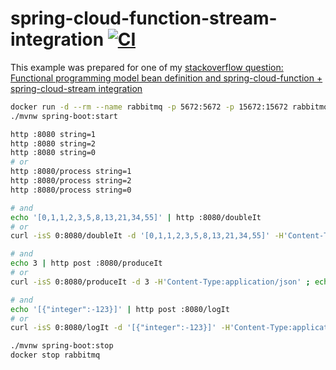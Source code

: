 # spring-cloud-function-stream-integration [![CI](https://github.com/daggerok/spring-cloud-function-stream-integration/actions/workflows/ci.yaml/badge.svg)](https://github.com/daggerok/spring-cloud-function-stream-integration/actions/workflows/ci.yaml)

<!-- old Travis CI status:
[![Build Status](https://travis-ci.org/daggerok/spring-cloud-function-stream-integration.svg?branch=master)](https://travis-ci.org/daggerok/spring-cloud-function-stream-integration)
-->

This example was prepared for one of my [stackoverflow question: Functional programming model bean definition and spring-cloud-function + spring-cloud-stream integration](https://stackoverflow.com/questions/56517391/functional-programming-model-bean-definition-and-spring-cloud-function-spring)

```bash
docker run -d --rm --name rabbitmq -p 5672:5672 -p 15672:15672 rabbitmq:3.7.15-management-alpine
./mvnw spring-boot:start

http :8080 string=1
http :8080 string=2
http :8080 string=0
# or
http :8080/process string=1
http :8080/process string=2
http :8080/process string=0

# and
echo '[0,1,1,2,3,5,8,13,21,34,55]' | http :8080/doubleIt
# or
curl -isS 0:8080/doubleIt -d '[0,1,1,2,3,5,8,13,21,34,55]' -H'Content-Type:application/json' ; echo

# and
echo 3 | http post :8080/produceIt
# or
curl -isS 0:8080/produceIt -d 3 -H'Content-Type:application/json' ; echo

# and
echo '[{"integer":-123}]' | http post :8080/logIt
# or
curl -isS 0:8080/logIt -d '[{"integer":-123}]' -H'Content-Type:application/json' ; echo

./mvnw spring-boot:stop
docker stop rabbitmq
```
